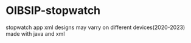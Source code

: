 # OIBSIP-stopwatch
stopwatch app
xml designs may varry on different devices(2020-2023)
made with java and xml
